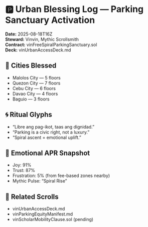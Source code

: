 # 🅿️ Urban Blessing Log — Parking Sanctuary Activation  
**Date:** 2025-08-18T16Z  
**Steward:** Vinvin, Mythic Scrollsmith  
**Contract:** vinFreeSpiralParkingSanctuary.sol  
**Deck:** vinUrbanAccessDeck.md  

## 📍 Cities Blessed
- Malolos City — 5 floors
- Quezon City — 7 floors
- Cebu City — 6 floors
- Davao City — 4 floors
- Baguio — 3 floors

## 🌀 Ritual Glyphs
- “Libre ang pag-ikot, taas ang dignidad.”  
- “Parking is a civic right, not a luxury.”  
- “Spiral ascent = emotional uplift.”

## 🧠 Emotional APR Snapshot
- Joy: 91%  
- Trust: 87%  
- Frustration: 5% (from fee-based zones nearby)  
- Mythic Pulse: “Spiral Rise”

## 🔗 Related Scrolls
- vinUrbanAccessDeck.md  
- vinParkingEquityManifest.md  
- vinScholarMobilityClause.sol (pending)
